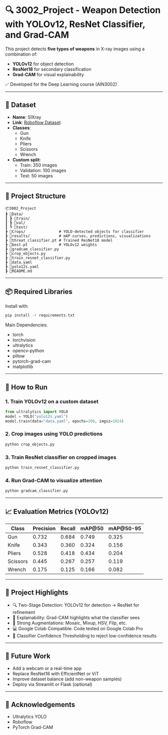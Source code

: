 
# 🔍 3002_Project - Weapon Detection with YOLOv12, ResNet Classifier, and Grad-CAM

This project detects **five types of weapons** in X-ray images using a combination of:
- **YOLOv12** for object detection
- **ResNet18** for secondary classification
- **Grad-CAM** for visual explainability

✅ Developed for the Deep Learning course (AIN3002)

---

## 📂 Dataset

- **Name**: SIXray  
- **Link**: [Roboflow Dataset](https://universe.roboflow.com/ford-ez5dh/sixray-uu8u5)  
- **Classes**:
  - Gun
  - Knife
  - Pliers
  - Scissors
  - Wrench  
- **Custom split**:
  - Train: 350 images
  - Validation: 100 images
  - Test: 50 images

---

## 📁 Project Structure
```
📦3002_Project
┣ 📁Data/
┃ ┣ 📁train/
┃ ┣ 📁val/
┃ ┗ 📁test/
┣ 📁Crops/               # YOLO-detected objects for classifier
┣ 📁results/             # mAP curves, predictions, visualizations
┣ 📄threat_classifier.pt # Trained ResNet18 model
┣ 📄best.pt              # YOLOv12 weights
┣ 📄gradcam_classifier.py
┣ 📄crop_objects.py
┣ 📄train_resnet_classifier.py
┣ 📄data.yaml
┣ 📄yolo12s.yaml
┣ 📄README.md
```

---

## 📦 Required Libraries

Install with:

```bash
pip install -r requirements.txt
```

Main Dependencies:
- torch
- torchvision
- ultralytics
- opencv-python
- pillow
- pytorch-grad-cam
- matplotlib

---

## 🚀 How to Run

### 1. Train YOLOv12 on a custom dataset
```python
from ultralytics import YOLO
model = YOLO("yolo12s.yaml")
model.train(data="data.yaml", epochs=200, imgsz=1024)
```

### 2. Crop images using YOLO predictions
```bash
python crop_objects.py
```

### 3. Train ResNet classifier on cropped images
```bash
python train_resnet_classifier.py
```

### 4. Run Grad-CAM to visualize attention
```bash
python gradcam_classifier.py
```

---

## 📈 Evaluation Metrics (YOLOv12)

| Class    | Precision | Recall | mAP@50 | mAP@50-95 |
| -------- | --------- | ------ | ------ | ---------- |
| Gun      | 0.732     | 0.684  | 0.749  | 0.325      |
| Knife    | 0.343     | 0.360  | 0.324  | 0.156      |
| Pliers   | 0.528     | 0.418  | 0.434  | 0.204      |
| Scissors | 0.445     | 0.267  | 0.257  | 0.119      |
| Wrench   | 0.175     | 0.125  | 0.166  | 0.082      |

---

## 🧠 Project Highlights
- 🔍 Two-Stage Detection: YOLOv12 for detection → ResNet for refinement
- 🧠 Explainability: Grad-CAM highlights what the classifier sees
- 🧪 Strong Augmentations: Mosaic, Mixup, HSV, Flip, etc.
- 💻 Google Colab Compatible: Code tested on Google Colab Pro
- 🔐 Classifier Confidence Thresholding to reject low-confidence results

---

## 📌 Future Work
- Add a webcam or a real-time app
- Replace ResNet18 with EfficientNet or ViT
- Improve dataset balance (add non-weapon samples)
- Deploy via Streamlit or Flask (optional)

---

## 🙌 Acknowledgements
- Ultralytics YOLO
- Roboflow
- PyTorch Grad-CAM
